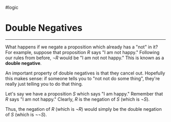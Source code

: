 #logic 
# Double Negatives
---
What happens if we negate a proposition which already has a "not" in it? For example, suppose that proposition $R$ says "I am not happy." Following our rules from before, $\neg R$ would be "I am not not happy." This is known as a **double negative**.

An important property of double negatives is that they cancel out. Hopefully this makes sense: if someone tells you to "not not do some thing", they're really just telling you to do that thing.

Let's say we have a proposition $S$ which says "I am happy." Remember that $R$ says "I am not happy." Clearly, $R$ is the negation of $S$ (which is $\neg S$).

Thus, the negation of $R$ (which is $\neg R$) would simply be the double negation of $S$ (which is $\neg \neg S$).